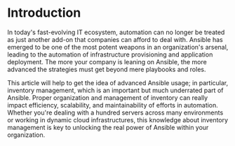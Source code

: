 # Introduction

In today's fast-evolving IT ecosystem, automation can no longer be treated as just another add-on that companies can afford to deal with. Ansible has emerged to be one of the most potent weapons in an organization's arsenal, leading to the automation of infrastructure provisioning and application deployment. The more your company is leaning on Ansible, the more advanced the strategies must get beyond mere playbooks and roles.

This article will help to get the idea of advanced Ansible usage; in particular, inventory management, which is an important but much underrated part of Ansible. Proper organization and management of inventory can really impact efficiency, scalability, and maintainability of efforts in automation. Whether you're dealing with a hundred servers across many environments or working in dynamic cloud infrastructures, this knowledge about inventory management is key to unlocking the real power of Ansible within your organization.
